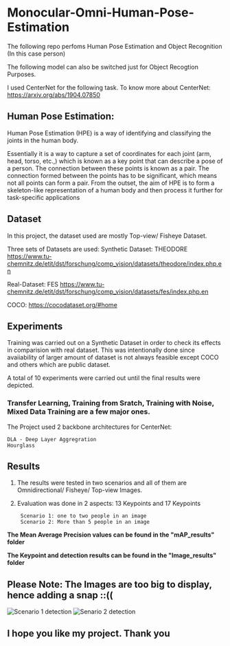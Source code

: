 # Monocular-Omni-Human-Pose-Estimation

The following repo perfoms Human Pose Estimation and Object Recognition (In this case person)

The following model can also be switched just for Object Recogtion Purposes.

I used CenterNet for the following task. To know more about CenterNet: https://arxiv.org/abs/1904.07850

## Human Pose Estimation:
Human Pose Estimation (HPE) is a way of identifying and classifying the joints in the human body.

Essentially it is a way to capture a set of coordinates for each joint (arm, head, torso, etc.,) which is known as a key point that can describe a pose of a person. The connection between these points is known as a pair.
The connection formed between the points has to be significant, which means not all points can form a pair. From the outset, the aim of HPE is to form a skeleton-like representation of a human body and then process it further for task-specific applications

## Dataset
In this project, the dataset used are mostly Top-view/ Fisheye Dataset.

Three sets of Datasets are used: 
Synthetic Dataset: THEODORE https://www.tu-chemnitz.de/etit/dst/forschung/comp_vision/datasets/theodore/index.php.en

Real-Dataset: 
FES https://www.tu-chemnitz.de/etit/dst/forschung/comp_vision/datasets/fes/index.php.en

COCO: https://cocodataset.org/#home

## Experiments

Training was carried out on a Synthetic Dataset in order to check its effects in comparision with real dataset.
This was intentionally done since avaiiability of larger amount of dataset is not always feasible except COCO and others which are public dataset.

A total of 10 experiments were carried out until the final results were depicted. 
### Transfer Learning, Training from Sratch, Training with Noise, Mixed Data Training are a few major ones.

The Project used 2 backbone architectures for CenterNet:
    
    DLA - Deep Layer Aggregration
    Hourglass
    
## Results

1. The results were tested in two scenarios and all of them are Omnidirectional/ Fisheye/ Top-view Images.
2. Evaluation was done in 2 aspects: 13 Keypoints and 17 Keypoints

        Scenario 1: one to two people in an image
        Scenario 2: More than 5 people in an image

**The Mean Average Precision values can be found in the "mAP_results" folder** 

**The Keypoint and detection results can be found in the "Image_results" folder**

## Please Note: The Images are too big to display, hence adding a snap ::((
![Scenario 1 detection](https://user-images.githubusercontent.com/85514219/227794635-54710f78-ac3b-406e-9285-5e017780b000.png)
![Senario 2 detection](https://user-images.githubusercontent.com/85514219/227794637-2127f11a-16ca-48a4-bec6-fcc106196eb4.png)

## I hope you like my project. Thank you
